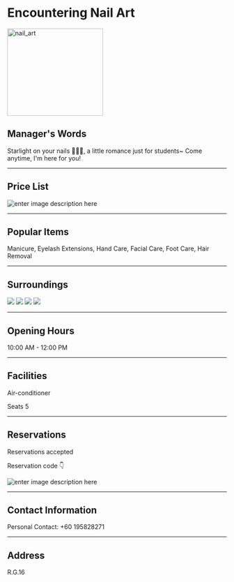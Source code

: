 ﻿# Encountering Nail Art

<img src="https://img.xmummap.com/G_nailart_logo.webp" width="220" height="200" alt="nail_art">

## Manager's Words

Starlight on your nails 💅🏻✨, a little romance just for students~ Come anytime, I'm here for you!

---

## Price List

![enter image description here](https://img.xmummap.com/G_nailart_%20menu.webp)

---

## Popular Items

Manicure, Eyelash Extensions, Hand Care, Facial Care, Foot Care, Hair Removal

---

## Surroundings

<div class="image-slide">
<img src="https://img.xmummap.com/G_nailart_surd(1).webp" />
<img src="https://img.xmummap.com/G_nailart_surd(2).webp" />
<img src="https://img.xmummap.com/G_nailart_surd(3).webp" />
<img src="https://img.xmummap.com/G_nailart_surd(4).webp" />
</div>

---

## Opening Hours

10:00 AM - 12:00 PM

---

## Facilities

Air-conditioner

Seats 5

---

## Reservations

Reservations accepted

Reservation code 👇

![enter image description here](https://img.xmummap.com/G_nailart_%20code.webp)

---

## Contact Information

Personal Contact: +60 195828271

---

## Address

R.G.16
